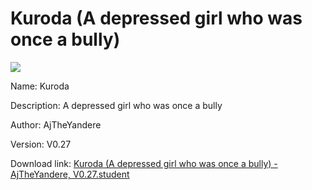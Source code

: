 # Kuroda (A depressed girl who was once a bully)

<img src = "https://raw.githubusercontent.com/Arbiter1223/Koukou-Gurashi-Custom-Students/master/Students/Files/Kuroda%20(A%20depressed%20girl%20who%20was%20once%20a%20bully).png">

Name: Kuroda

Description: A depressed girl who was once a bully

Author: AjTheYandere

Version: V0.27

Download link: <a href="https://raw.githubusercontent.com/Arbiter1223/Koukou-Gurashi-Custom-Students/master/Students/Files/Kuroda%20(A%20depressed%20girl%20who%20was%20once%20a%20bully)%20-%20AjTheYandere%2C%20V0.27.student">Kuroda (A depressed girl who was once a bully) - AjTheYandere, V0.27.student</a>
